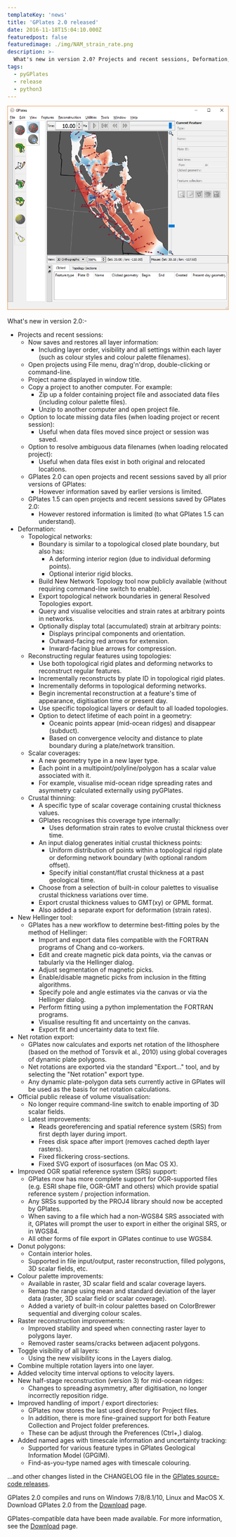 ```yaml
---
templateKey: 'news'
title: 'GPlates 2.0 released'
date: 2016-11-18T15:04:10.000Z
featuredpost: false
featuredimage: ./img/NAM_strain_rate.png
description: >-
  What's new in version 2.0? Projects and recent sessions, Deformation, New Hellinger tool, etc...
tags:
  - pyGPlates
  - release
  - python3
---
```

![GPlates 2.0 released](./img/NAM_strain_rate.png)

What's new in version 2.0:-

* Projects and recent sessions:
  * Now saves and restores all layer information:
      * Including layer order, visibility and all settings within each layer (such as colour styles and colour palette filenames).
  * Open projects using File menu, drag'n'drop, double-clicking or command-line.
  * Project name displayed in window title.
  * Copy a project to another computer. For example:
      * Zip up a folder containing project file and associated data files (including colour palette files).
      * Unzip to another computer and open project file.
  * Option to locate missing data files (when loading project or recent session):
      * Useful when data files moved since project or session was saved.
  * Option to resolve ambiguous data filenames (when loading relocated project):
      * Useful when data files exist in both original and relocated locations.
  * GPlates 2.0 can open projects and recent sessions saved by all prior versions of GPlates:
      * However information saved by earlier versions is limited.
  * GPlates 1.5 can open projects and recent sessions saved by GPlates 2.0:
      * However restored information is limited (to what GPlates 1.5 can understand).
* Deformation:
  * Topological networks:
      * Boundary is similar to a topological closed plate boundary, but also has:
          * A deforming interior region (due to individual deforming points).
          * Optional interior rigid blocks.
      * Build New Network Topology tool now publicly available (without requiring command-line switch to enable).
      * Export topological network boundaries in general Resolved Topologies export.
      * Query and visualise velocities and strain rates at arbitrary points in networks.
      * Optionally display total (accumulated) strain at arbitrary points:
          * Displays principal components and orientation.
          * Outward-facing red arrows for extension.
          * Inward-facing blue arrows for compression.
  * Reconstructing regular features using topologies:
      * Use both topological rigid plates and deforming networks to reconstruct regular features.
      * Incrementally reconstructs by plate ID in topological rigid plates.
      * Incrementally deforms in topological deforming networks.
      * Begin incremental reconstruction at a feature's time of appearance, digitisation time or present day.
      * Use specific topological layers or default to all loaded topologies.
      * Option to detect lifetime of each point in a geometry:
          * Oceanic points appear (mid-ocean ridges) and disappear (subduct).
          * Based on convergence velocity and distance to plate boundary during a plate/network transition.
  * Scalar coverages:
      * A new geometry type in a new layer type.
      * Each point in a multipoint/polyline/polygon has a scalar value associated with it.
      * For example, visualise mid-ocean ridge spreading rates and asymmetry calculated externally using pyGPlates.
  * Crustal thinning:
      * A specific type of scalar coverage containing crustal thickness values.
      * GPlates recognises this coverage type internally:
          * Uses deformation strain rates to evolve crustal thickness over time.
      * An input dialog generates initial crustal thickness points:
          * Uniform distribution of points within a topological rigid plate or deforming network boundary (with optional random offset).
          * Specify initial constant/flat crustal thickness at a past geological time.
      * Choose from a selection of built-in colour palettes to visualise crustal thickness variations over time.
      * Export crustal thickness values to GMT(xy) or GPML format.
      * Also added a separate export for deformation (strain rates).
* New Hellinger tool:
  * GPlates has a new workflow to determine best-fitting poles by the method of Hellinger:
      * Import and export data files compatible with the FORTRAN programs of Chang and co-workers.
      * Edit and create magnetic pick data points, via the canvas or tabularly via the Hellinger dialog.
      * Adjust segmentation of magnetic picks.
      * Enable/disable magnetic picks from inclusion in the fitting algorithms.
      * Specify pole and angle estimates via the canvas or via the Hellinger dialog.
      * Perform fitting using a python implementation the FORTRAN programs.
      * Visualise resulting fit and uncertainty on the canvas.
      * Export fit and uncertainty data to text file.
* Net rotation export:
  * GPlates now calculates and exports net rotation of the lithosphere (based on the method of Torsvik et al., 2010) using global coverages of dynamic plate polygons.
  * Net rotations are exported via the standard "Export…" tool, and by selecting the "Net rotation" export type.
  * Any dynamic plate-polygon data sets currently active in GPlates will be used as the basis for net rotation calculations.
* Official public release of volume visualisation:
  * No longer require command-line switch to enable importing of 3D scalar fields.
  * Latest improvements:
      * Reads georeferencing and spatial reference system (SRS) from first depth layer during import.
      * Frees disk space after import (removes cached depth layer rasters).
      * Fixed flickering cross-sections.
      * Fixed SVG export of isosurfaces (on Mac OS X).
* Improved OGR spatial reference system (SRS) support:
  * GPlates now has more complete support for OGR-supported files (e.g. ESRI shape file, OGR-GMT and others) which provide spatial reference system / projection information.
  * Any SRSs supported by the PROJ4 library should now be accepted by GPlates.
  * When saving to a file which had a non-WGS84 SRS associated with it, GPlates will prompt the user to export in either the original SRS, or in WGS84.
  * All other forms of file export in GPlates continue to use WGS84.
* Donut polygons:
  * Contain interior holes.
  * Supported in file input/output, raster reconstruction, filled polygons, 3D scalar fields, etc.
* Colour palette improvements:
  * Available in raster, 3D scalar field and scalar coverage layers.
  * Remap the range using mean and standard deviation of the layer data (raster, 3D scalar field or scalar coverage).
  * Added a variety of built-in colour palettes based on ColorBrewer sequential and diverging colour scales.
* Raster reconstruction improvements:
  * Improved stability and speed when connecting raster layer to polygons layer.
  * Removed raster seams/cracks between adjacent polygons.
* Toggle visibility of all layers:
  * Using the new visibility icons in the Layers dialog.
* Combine multiple rotation layers into one layer.
* Added velocity time interval options to velocity layers.
* New half-stage reconstruction (version 3) for mid-ocean ridges:
  * Changes to spreading asymmetry, after digitisation, no longer incorrectly reposition ridge.
* Improved handling of import / export directories:
  * GPlates now stores the last used directory for Project files.
  * In addition, there is more fine-grained support for both Feature Collection and Project folder preferences.
  * These can be adjust through the Preferences (Ctrl+,) dialog.
* Added named ages with timescale information and uncertainty tracking:
  * Supported for various feature types in GPlates Geological Information Model (GPGIM).
  * Find-as-you-type named ages with timescale colouring.

...and other changes listed in the CHANGELOG file in the [GPlates source-code releases](/download).

GPlates 2.0 compiles and runs on Windows 7/8/8.1/10, Linux and MacOS X. Download GPlates 2.0 from the [Download](/download) page.

GPlates-compatible data have been made available. For more information, see the [Download](/download) page.

